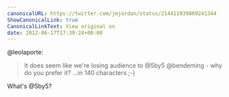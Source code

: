 ```yaml
---
canonicalURL: https://twitter.com/jmjordan/status/214411939869241344
ShowCanonicalLink: true
CanonicalLinkText: View original on
date: 2012-06-17T17:39:24+00:00
---
```

@leolaporte:

> It does seem like we're losing audience to @5by5 @bendeming - why do you prefer it? ...in 140 characters ;-)

What's @5by5?